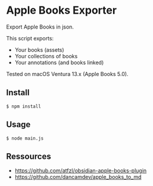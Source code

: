 # Apple Books Exporter

Export Apple Books in json.

This script exports:

* Your books (assets)
* Your collections of books
* Your annotations (and books linked)

Tested on macOS Ventura 13.x (Apple Books 5.0).

## Install

```
$ npm install
```

## Usage

```
$ node main.js
```

## Ressources

* https://github.com/atfzl/obsidian-apple-books-plugin
* https://github.com/dancamdev/apple_books_to_md
